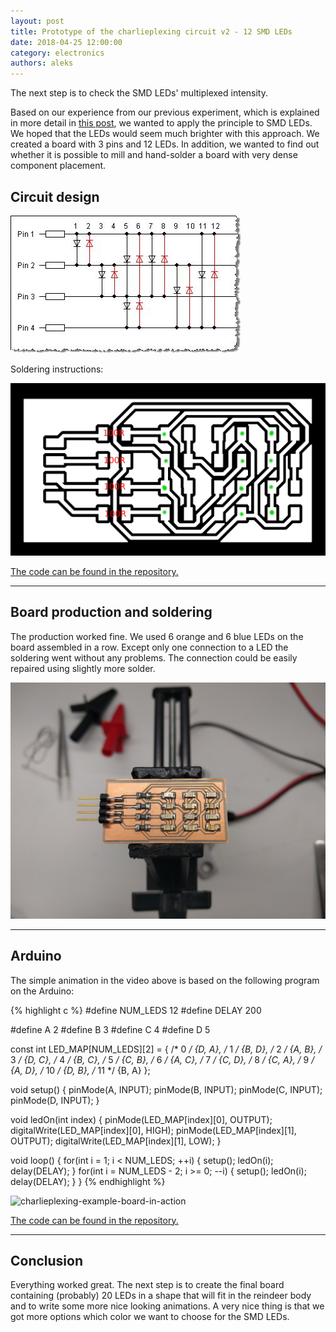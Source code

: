 ```yaml
---
layout: post
title: Prototype of the charlieplexing circuit v2 - 12 SMD LEDs
date: 2018-04-25 12:00:00
category: electronics
authors: aleks
---
```


The next step is to check the SMD LEDs' multiplexed intensity.

Based on our experience from our previous experiment, which is explained in more detail in [this post](https://solid-late.github.io/electronics/2018/04/25/charlieplexing.html), we wanted to apply the principle to SMD LEDs. We hoped that the LEDs would seem much brighter with this approach.
We created a board with 3 pins and 12 LEDs. In addition, we wanted to find out whether it is possible to mill and hand-solder a board with very dense component placement.

## Circuit design
![charlieplexing circuit with 4 pins](/static/img/charlieplexing/charlieplexing_circuit_4pin.jpg)


Soldering instructions:

![charlieplexing circuit with 4 pins](/static/img/charlieplexing/solder_instr.png)


[The code can be found in the repository.](https://github.com/solid-late/circuit-main)

***

## Board production and soldering

The production worked fine.
We used 6 orange and 6 blue LEDs on the board assembled in a row. 
Except only one connection to a LED the soldering went without any problems. The connection could be easily repaired using slightly more solder.

![boards 12 LEDs soldering](/static/img/charlieplexing/board-12LEDs.jpg)

***

## Arduino
The simple animation in the video above is based on the following program on the Arduino:

{% highlight c %}
#define NUM_LEDS 12
#define DELAY 200

#define A 2
#define B 3
#define C 4
#define D 5

const int LED_MAP[NUM_LEDS][2] = {
  /*  0 */  {D, A},
  /*  1 */  {B, D},
  /*  2 */  {A, B},
  /*  3 */  {D, C},
  /*  4 */  {B, C},
  /*  5 */  {C, B},
  /*  6 */  {A, C},
  /*  7 */  {C, D},
  /*  8 */  {C, A},
  /*  9 */  {A, D},
  /* 10 */  {D, B},
  /* 11 */  {B, A}
};

void setup() {
  pinMode(A, INPUT);
  pinMode(B, INPUT);
  pinMode(C, INPUT);
  pinMode(D, INPUT);
}

void ledOn(int index) {
  pinMode(LED_MAP[index][0], OUTPUT);
  digitalWrite(LED_MAP[index][0], HIGH);
  pinMode(LED_MAP[index][1], OUTPUT);
  digitalWrite(LED_MAP[index][1], LOW);
}

void loop() {
  for(int i = 1; i < NUM_LEDS; ++i) {
    setup();
    ledOn(i);
    delay(DELAY);
  }
  for(int i = NUM_LEDS - 2; i >= 0; --i) {
    setup();
    ledOn(i);
    delay(DELAY);
  }
}
{% endhighlight %}



![charlieplexing-example-board-in-action](/static/img/charlieplexing/board_12LEDs.gif)

[The code can be found in the repository.](https://github.com/solid-late/reindeer-code)

***

## Conclusion
Everything worked great. The next step is to create the final board containing (probably) 20 LEDs in a shape that will fit in the reindeer body and to write some more nice looking animations. A very nice thing is that we got more options which color we want to choose for the SMD LEDs.

